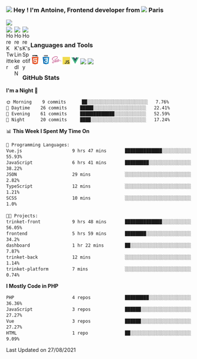 ### <img src="https://media.giphy.com/media/hvRJCLFzcasrR4ia7z/giphy.gif" height="19px"> Hey ! I'm Antoine, Frontend developer from <img src="https://user-images.githubusercontent.com/45999037/109720557-8a4eaa00-7baa-11eb-8992-25452bd80e76.png" width="18px"/> Paris

<img src="https://media.giphy.com/media/UtEM6J85KZUgJhFUNs/giphy.gif" height="150px">

<div>
  <a href="https://twitter.com/HoreK0">
    <img align="left" alt="HoreK Twitter" width="22px" src="https://raw.githubusercontent.com/peterthehan/peterthehan/master/assets/twitter.svg" />
  </a>
  <a href="https://www.linkedin.com/in/antoine-lelong-510027199">
    <img align="left" alt="HoreK's LinkedIN" width="22px" src="https://raw.githubusercontent.com/peterthehan/peterthehan/master/assets/linkedin.svg" />
  </a>
  <a href="https://open.spotify.com/user/azenoxe">
    <img align="left" alt="HoreK's Spotify" width="22px" src="https://raw.githubusercontent.com/peterthehan/peterthehan/master/assets/spotify.svg" />
  </a>
</div>

<br />

### Languages and Tools

<p>
  <img height="25" src="https://raw.githubusercontent.com/github/explore/80688e429a7d4ef2fca1e82350fe8e3517d3494d/topics/html/html.png">
  <img height="25" src="https://raw.githubusercontent.com/github/explore/80688e429a7d4ef2fca1e82350fe8e3517d3494d/topics/css/css.png">
  <img height="25" src="https://raw.githubusercontent.com/github/explore/80688e429a7d4ef2fca1e82350fe8e3517d3494d/topics/sass/sass.png">
  <img height="20" src="https://raw.githubusercontent.com/github/explore/80688e429a7d4ef2fca1e82350fe8e3517d3494d/topics/javascript/javascript.png">
  <img height="20" src="https://raw.githubusercontent.com/github/explore/80688e429a7d4ef2fca1e82350fe8e3517d3494d/topics/vue/vue.png">
  <img height="20" src="https://github.com/nuxt/nuxt.js/blob/dev/.github/nuxt.png">
  <img height="20" src="https://camo.githubusercontent.com/61e102d7c605ff91efedb9d7e47c1c4a07cef59d3e1da202fd74f4772122ca4e/68747470733a2f2f766974656a732e6465762f6c6f676f2e737667">
</p>

### GitHub Stats

<!--START_SECTION:waka-->
**I'm a Night 🦉** 

```text
🌞 Morning    9 commits      ██░░░░░░░░░░░░░░░░░░░░░░░   7.76% 
🌆 Daytime    26 commits     █████░░░░░░░░░░░░░░░░░░░░   22.41% 
🌃 Evening    61 commits     █████████████░░░░░░░░░░░░   52.59% 
🌙 Night      20 commits     ████░░░░░░░░░░░░░░░░░░░░░   17.24%

```


📊 **This Week I Spent My Time On** 

```text
💬 Programming Languages: 
Vue.js                   9 hrs 47 mins       ██████████████░░░░░░░░░░░   55.93% 
JavaScript               6 hrs 41 mins       █████████░░░░░░░░░░░░░░░░   38.22% 
JSON                     29 mins             ░░░░░░░░░░░░░░░░░░░░░░░░░   2.82% 
TypeScript               12 mins             ░░░░░░░░░░░░░░░░░░░░░░░░░   1.21% 
SCSS                     10 mins             ░░░░░░░░░░░░░░░░░░░░░░░░░   1.0%

🐱‍💻 Projects: 
trinket-front            9 hrs 48 mins       ██████████████░░░░░░░░░░░   56.05% 
frontend                 5 hrs 59 mins       ████████░░░░░░░░░░░░░░░░░   34.2% 
dashboard                1 hr 22 mins        ██░░░░░░░░░░░░░░░░░░░░░░░   7.87% 
trinket-back             12 mins             ░░░░░░░░░░░░░░░░░░░░░░░░░   1.14% 
trinket-platform         7 mins              ░░░░░░░░░░░░░░░░░░░░░░░░░   0.74%

```

**I Mostly Code in PHP** 

```text
PHP                      4 repos             █████████░░░░░░░░░░░░░░░░   36.36% 
JavaScript               3 repos             ██████░░░░░░░░░░░░░░░░░░░   27.27% 
Vue                      3 repos             ██████░░░░░░░░░░░░░░░░░░░   27.27% 
HTML                     1 repo              ██░░░░░░░░░░░░░░░░░░░░░░░   9.09%

```



 Last Updated on 27/08/2021
<!--END_SECTION:waka-->
